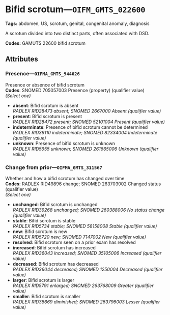 # Bifid scrotum—`OIFM_GMTS_022600`

**Tags:** abdomen, US, scrotum, genital, congenital anomaly, diagnosis

A scrotum divided into two distinct parts, often associated with DSD.

**Codes:** GAMUTS 22600 bifid scrotum

## Attributes

### Presence—`OIFMA_GMTS_944026`

Presence or absence of bifid scrotum  
**Codes**: SNOMED 705057003 Presence (property) (qualifier value)  
*(Select one)*

- **absent**: Bifid scrotum is absent  
_RADLEX RID28473 absent; SNOMED 2667000 Absent (qualifier value)_
- **present**: Bifid scrotum is present  
_RADLEX RID28472 present; SNOMED 52101004 Present (qualifier value)_
- **indeterminate**: Presence of bifid scrotum cannot be determined  
_RADLEX RID39110 indeterminate; SNOMED 82334004 Indeterminate (qualifier value)_
- **unknown**: Presence of bifid scrotum is unknown  
_RADLEX RID5655 unknown; SNOMED 261665006 Unknown (qualifier value)_

### Change from prior—`OIFMA_GMTS_311567`

Whether and how a bifid scrotum has changed over time  
**Codes**: RADLEX RID49896 change; SNOMED 263703002 Changed status (qualifier value)  
*(Select one)*

- **unchanged**: Bifid scrotum is unchanged  
_RADLEX RID39268 unchanged; SNOMED 260388006 No status change (qualifier value)_
- **stable**: Bifid scrotum is stable  
_RADLEX RID5734 stable; SNOMED 58158008 Stable (qualifier value)_
- **new**: Bifid scrotum is new  
_RADLEX RID5720 new; SNOMED 7147002 New (qualifier value)_
- **resolved**: Bifid scrotum seen on a prior exam has resolved  
- **increased**: Bifid scrotum has increased  
_RADLEX RID36043 increased; SNOMED 35105006 Increased (qualifier value)_
- **decreased**: Bifid scrotum has decreased  
_RADLEX RID36044 decreased; SNOMED 1250004 Decreased (qualifier value)_
- **larger**: Bifid scrotum is larger  
_RADLEX RID5791 enlarged; SNOMED 263768009 Greater (qualifier value)_
- **smaller**: Bifid scrotum is smaller  
_RADLEX RID38669 diminished; SNOMED 263796003 Lesser (qualifier value)_
